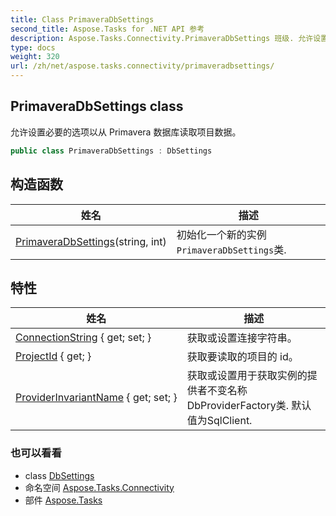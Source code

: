 ```yaml
---
title: Class PrimaveraDbSettings
second_title: Aspose.Tasks for .NET API 参考
description: Aspose.Tasks.Connectivity.PrimaveraDbSettings 班级. 允许设置必要的选项以从 Primavera 数据库读取项目数据
type: docs
weight: 320
url: /zh/net/aspose.tasks.connectivity/primaveradbsettings/
---
```

## PrimaveraDbSettings class

允许设置必要的选项以从 Primavera 数据库读取项目数据。

```csharp
public class PrimaveraDbSettings : DbSettings
```

## 构造函数

| 姓名 | 描述 |
| --- | --- |
| [PrimaveraDbSettings](primaveradbsettings/)(string, int) | 初始化一个新的实例`PrimaveraDbSettings`类. |

## 特性

| 姓名 | 描述 |
| --- | --- |
| [ConnectionString](../../aspose.tasks.connectivity/dbsettings/connectionstring/) { get; set; } | 获取或设置连接字符串。 |
| [ProjectId](../../aspose.tasks.connectivity/primaveradbsettings/projectid/) { get; } | 获取要读取的项目的 id。 |
| [ProviderInvariantName](../../aspose.tasks.connectivity/dbsettings/providerinvariantname/) { get; set; } | 获取或设置用于获取实例的提供者不变名称DbProviderFactory类. 默认值为SqlClient. |

### 也可以看看

* class [DbSettings](../dbsettings/)
* 命名空间 [Aspose.Tasks.Connectivity](../../aspose.tasks.connectivity/)
* 部件 [Aspose.Tasks](../../)


